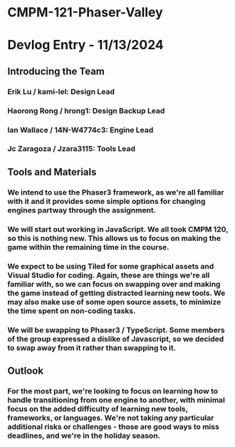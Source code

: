 # CMPM-121-Phaser-Valley
# Devlog Entry - 11/13/2024
## Introducing the Team
### Erik Lu / kami-lel: Design Lead
### Haorong Rong / hrong1: Design Backup Lead
### Ian Wallace / 14N-W4774c3: Engine Lead
### Jc Zaragoza / Jzara3115: Tools Lead

## Tools and Materials
### We intend to use the Phaser3 framework, as we're all familiar with it and it provides some simple options for changing engines partway through the assignment.
### We will start out working in JavaScript.  We all took CMPM 120, so this is nothing new.  This allows us to focus on making the game within the remaining time in the course.
### We expect to be using Tiled for some graphical assets and Visual Studio for coding.  Again, these are things we're all familiar with, so we can focus on swapping over and making the game instead of getting distracted learning new tools.  We may also make use of some open source assets, to minimize the time spent on non-coding tasks.
### We will be swapping to Phaser3 / TypeScript.  Some members of the group expressed a dislike of Javascript, so we decided to swap away from it rather than swapping to it.

## Outlook
### For the most part, we're looking to focus on learning how to handle transitioning from one engine to another, with minimal focus on the added difficulty of learning new tools, frameworks, or languages.  We're not taking any particular additional risks or challenges - those are good ways to miss deadlines, and we're in the holiday season.
